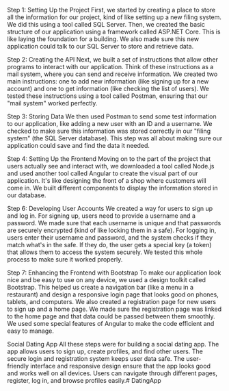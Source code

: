 Step 1: Setting Up the Project
First, we started by creating a place to store all the information for our project, kind of like setting up a new filing system. We did this using a tool called SQL Server. Then, we created the basic structure of our application using a framework called ASP.NET Core. This is like laying the foundation for a building. We also made sure this new application could talk to our SQL Server to store and retrieve data.

Step 2: Creating the API
Next, we built a set of instructions that allow other programs to interact with our application. Think of these instructions as a mail system, where you can send and receive information. We created two main instructions: one to add new information (like signing up for a new account) and one to get information (like checking the list of users). We tested these instructions using a tool called Postman, ensuring that our "mail system" worked perfectly.

Step 3: Storing Data
We then used Postman to send some test information to our application, like adding a new user with an ID and a username. We checked to make sure this information was stored correctly in our "filing system" (the SQL Server database). This step was all about making sure our application could save and find the data it needed.

Step 4: Setting Up the Frontend
Moving on to the part of the project that users actually see and interact with, we downloaded a tool called Node.js and used another tool called Angular to create the visual part of our application. It's like designing the front of a shop where customers will come in. We built different components to display the information stored in our database.

Step 6: Developing User Accounts
We created a way for users to sign up and log in. For signing up, users need to provide a username and a password. We made sure that each username is unique and that passwords are securely encrypted (kind of like locking them in a safe). For logging in, users enter their username and password, and the system checks if they match what's in the safe. If they do, the user gets a special key (a token) that allows them to access the system securely. We tested this whole process to make sure it worked properly.

 Step 7: Enhancing the Frontend with Bootstrap
To make our application look nice and be easy to use on any device, we used a design toolkit called Bootstrap. This helped us create a navigation bar (like a menu in a restaurant) and design a responsive login page that looks good on phones, tablets, and computers. We also created a registration page for new users to sign up and a home page. We made sure the registration page was linked to the home page and that data could be passed between them smoothly. We used some special features of Angular to make the code efficient and easy to manage.

Social Dating App
All these steps were for building a social dating app. The app allows users to sign up, create profiles, and find other users. The secure login and registration system keeps user data safe. The user-friendly interface and responsive design ensure that the app looks good and works well on all devices. Users can navigate through different pages, register, log in, and browse profiles easily.# DatingApp
